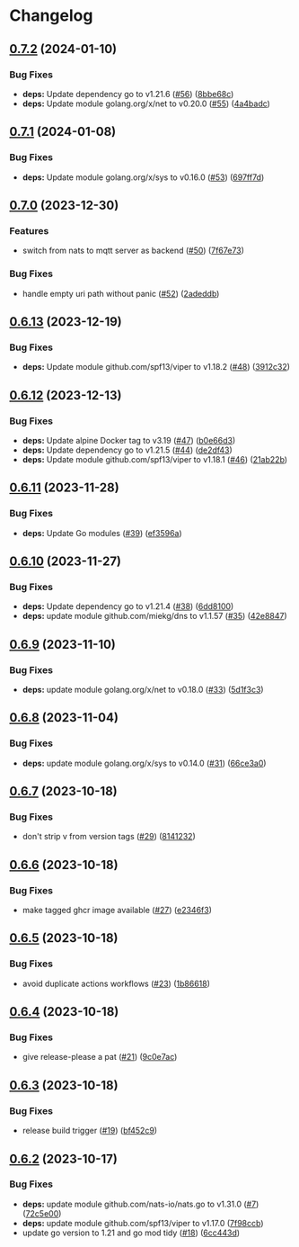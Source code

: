 # Changelog

## [0.7.2](https://github.com/mikesmitty/mdns-mesh/compare/v0.7.1...v0.7.2) (2024-01-10)


### Bug Fixes

* **deps:** Update dependency go to v1.21.6 ([#56](https://github.com/mikesmitty/mdns-mesh/issues/56)) ([8bbe68c](https://github.com/mikesmitty/mdns-mesh/commit/8bbe68c9bf89a38e096d2ea881d068fbaf8a5e3c))
* **deps:** Update module golang.org/x/net to v0.20.0 ([#55](https://github.com/mikesmitty/mdns-mesh/issues/55)) ([4a4badc](https://github.com/mikesmitty/mdns-mesh/commit/4a4badc345d7c8fdfd46ccad15afe274f924f38b))

## [0.7.1](https://github.com/mikesmitty/mdns-mesh/compare/v0.7.0...v0.7.1) (2024-01-08)


### Bug Fixes

* **deps:** Update module golang.org/x/sys to v0.16.0 ([#53](https://github.com/mikesmitty/mdns-mesh/issues/53)) ([697ff7d](https://github.com/mikesmitty/mdns-mesh/commit/697ff7d489c0a07dd4679ce215408cebf25de1fd))

## [0.7.0](https://github.com/mikesmitty/mdns-mesh/compare/v0.6.13...v0.7.0) (2023-12-30)


### Features

* switch from nats to mqtt server as backend ([#50](https://github.com/mikesmitty/mdns-mesh/issues/50)) ([7f67e73](https://github.com/mikesmitty/mdns-mesh/commit/7f67e732e9092ee24551dbf2ba5b3115c9cd8e97))


### Bug Fixes

* handle empty uri path without panic ([#52](https://github.com/mikesmitty/mdns-mesh/issues/52)) ([2adeddb](https://github.com/mikesmitty/mdns-mesh/commit/2adeddbfde71aa514bf065a72c355e0546055eba))

## [0.6.13](https://github.com/mikesmitty/mdns-mesh/compare/v0.6.12...v0.6.13) (2023-12-19)


### Bug Fixes

* **deps:** Update module github.com/spf13/viper to v1.18.2 ([#48](https://github.com/mikesmitty/mdns-mesh/issues/48)) ([3912c32](https://github.com/mikesmitty/mdns-mesh/commit/3912c328c4ff9824bc674ee919e93f2e3d94c43c))

## [0.6.12](https://github.com/mikesmitty/mdns-mesh/compare/v0.6.11...v0.6.12) (2023-12-13)


### Bug Fixes

* **deps:** Update alpine Docker tag to v3.19 ([#47](https://github.com/mikesmitty/mdns-mesh/issues/47)) ([b0e66d3](https://github.com/mikesmitty/mdns-mesh/commit/b0e66d362aafd2b5897f4c47fa4d7671f1c177c0))
* **deps:** Update dependency go to v1.21.5 ([#44](https://github.com/mikesmitty/mdns-mesh/issues/44)) ([de2df43](https://github.com/mikesmitty/mdns-mesh/commit/de2df43e17c417ab59f663534e7b410691fee017))
* **deps:** Update module github.com/spf13/viper to v1.18.1 ([#46](https://github.com/mikesmitty/mdns-mesh/issues/46)) ([21ab22b](https://github.com/mikesmitty/mdns-mesh/commit/21ab22b786bd3a2fb8c27d7f0a29e8777f228b08))

## [0.6.11](https://github.com/mikesmitty/mdns-mesh/compare/v0.6.10...v0.6.11) (2023-11-28)


### Bug Fixes

* **deps:** Update Go modules ([#39](https://github.com/mikesmitty/mdns-mesh/issues/39)) ([ef3596a](https://github.com/mikesmitty/mdns-mesh/commit/ef3596ae5cba3807c14003862949388499b0e022))

## [0.6.10](https://github.com/mikesmitty/mdns-mesh/compare/v0.6.9...v0.6.10) (2023-11-27)


### Bug Fixes

* **deps:** Update dependency go to v1.21.4 ([#38](https://github.com/mikesmitty/mdns-mesh/issues/38)) ([6dd8100](https://github.com/mikesmitty/mdns-mesh/commit/6dd810000985e8d7ea3c7fde09051de01ae59071))
* **deps:** update module github.com/miekg/dns to v1.1.57 ([#35](https://github.com/mikesmitty/mdns-mesh/issues/35)) ([42e8847](https://github.com/mikesmitty/mdns-mesh/commit/42e8847b3f403b2d08ccbc0d77bb97cc44b09432))

## [0.6.9](https://github.com/mikesmitty/mdns-mesh/compare/v0.6.8...v0.6.9) (2023-11-10)


### Bug Fixes

* **deps:** update module golang.org/x/net to v0.18.0 ([#33](https://github.com/mikesmitty/mdns-mesh/issues/33)) ([5d1f3c3](https://github.com/mikesmitty/mdns-mesh/commit/5d1f3c3bd89e0b7e181f0c4a38e4c17de34bc6f1))

## [0.6.8](https://github.com/mikesmitty/mdns-mesh/compare/v0.6.7...v0.6.8) (2023-11-04)


### Bug Fixes

* **deps:** update module golang.org/x/sys to v0.14.0 ([#31](https://github.com/mikesmitty/mdns-mesh/issues/31)) ([66ce3a0](https://github.com/mikesmitty/mdns-mesh/commit/66ce3a05ddd3fc42897430223d72098b2b53b8dc))

## [0.6.7](https://github.com/mikesmitty/mdns-mesh/compare/v0.6.6...v0.6.7) (2023-10-18)


### Bug Fixes

* don't strip v from version tags ([#29](https://github.com/mikesmitty/mdns-mesh/issues/29)) ([8141232](https://github.com/mikesmitty/mdns-mesh/commit/814123256da60c8346f6d7b9105bad700ed5c07b))

## [0.6.6](https://github.com/mikesmitty/mdns-mesh/compare/v0.6.5...v0.6.6) (2023-10-18)


### Bug Fixes

* make tagged ghcr image available ([#27](https://github.com/mikesmitty/mdns-mesh/issues/27)) ([e2346f3](https://github.com/mikesmitty/mdns-mesh/commit/e2346f37815efb8094f074603561477e3387e6e6))

## [0.6.5](https://github.com/mikesmitty/mdns-mesh/compare/v0.6.4...v0.6.5) (2023-10-18)


### Bug Fixes

* avoid duplicate actions workflows ([#23](https://github.com/mikesmitty/mdns-mesh/issues/23)) ([1b86618](https://github.com/mikesmitty/mdns-mesh/commit/1b86618414e82c3073ba1ef5b95e7ed3a5c02567))

## [0.6.4](https://github.com/mikesmitty/mdns-mesh/compare/v0.6.3...v0.6.4) (2023-10-18)


### Bug Fixes

* give release-please a pat ([#21](https://github.com/mikesmitty/mdns-mesh/issues/21)) ([9c0e7ac](https://github.com/mikesmitty/mdns-mesh/commit/9c0e7ac4afab8ebd2c66fc4bee0d1aaab30ca14d))

## [0.6.3](https://github.com/mikesmitty/mdns-mesh/compare/v0.6.2...v0.6.3) (2023-10-18)


### Bug Fixes

* release build trigger ([#19](https://github.com/mikesmitty/mdns-mesh/issues/19)) ([bf452c9](https://github.com/mikesmitty/mdns-mesh/commit/bf452c9b8e151366de4906d8cc97a04b1366a3b4))

## [0.6.2](https://github.com/mikesmitty/mdns-mesh/compare/v0.6.1...v0.6.2) (2023-10-17)


### Bug Fixes

* **deps:** update module github.com/nats-io/nats.go to v1.31.0 ([#7](https://github.com/mikesmitty/mdns-mesh/issues/7)) ([72c5e00](https://github.com/mikesmitty/mdns-mesh/commit/72c5e00b24fc160d15c88cb8608216c5ac0af0d8))
* **deps:** update module github.com/spf13/viper to v1.17.0 ([7f98ccb](https://github.com/mikesmitty/mdns-mesh/commit/7f98ccb5b7c51558db58331f6aff454cea7649f1))
* update go version to 1.21 and go mod tidy ([#18](https://github.com/mikesmitty/mdns-mesh/issues/18)) ([6cc443d](https://github.com/mikesmitty/mdns-mesh/commit/6cc443d88c887e4ef3f9165e0748b0967f2e0bef))
